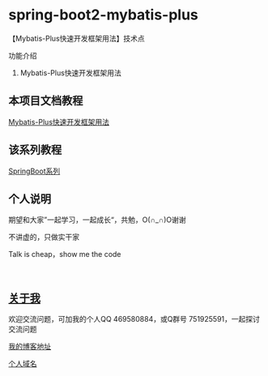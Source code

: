# spring-boot2-mybatis-plus

【Mybatis-Plus快速开发框架用法】技术点

功能介绍

1. Mybatis-Plus快速开发框架用法

## 本项目文档教程

[Mybatis-Plus快速开发框架用法](https://hemin.blog.csdn.net/article/details/99637913)

## 该系列教程

[SpringBoot系列](https://blog.csdn.net/hemin1003/column/info/40170)

## 个人说明

期望和大家”一起学习，一起成长“，共勉，O(∩_∩)O谢谢

不讲虚的，只做实干家

Talk is cheap，show me the code

<br/>


## [关于我](http://heminit.com/about/)

欢迎交流问题，可加我的个人QQ 469580884，或Q群号 751925591，一起探讨交流问题

[我的博客地址](http://blog.csdn.net/hemin1003)

[个人域名](http://heminit.com)